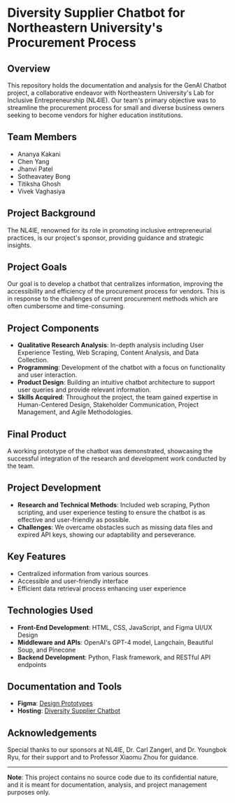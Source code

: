 # Diversity Supplier Chatbot for Northeastern University's Procurement Process

## Overview
This repository holds the documentation and analysis for the GenAI Chatbot project, a collaborative endeavor with Northeastern University's Lab for Inclusive Entrepreneurship (NL4IE). Our team's primary objective was to streamline the procurement process for small and diverse business owners seeking to become vendors for higher education institutions.

## Team Members
- Ananya Kakani
- Chen Yang
- Jhanvi Patel
- Sotheavatey Bong
- Titiksha Ghosh
- Vivek Vaghasiya

## Project Background
The NL4IE, renowned for its role in promoting inclusive entrepreneurial practices, is our project's sponsor, providing guidance and strategic insights.

## Project Goals
Our goal is to develop a chatbot that centralizes information, improving the accessibility and efficiency of the procurement process for vendors. This is in response to the challenges of current procurement methods which are often cumbersome and time-consuming.

## Project Components
- **Qualitative Research Analysis**: In-depth analysis including User Experience Testing, Web Scraping, Content Analysis, and Data Collection.
- **Programming**: Development of the chatbot with a focus on functionality and user interaction.
- **Product Design**: Building an intuitive chatbot architecture to support user queries and provide relevant information.
- **Skills Acquired**: Throughout the project, the team gained expertise in Human-Centered Design, Stakeholder Communication, Project Management, and Agile Methodologies.

## Final Product
A working prototype of the chatbot was demonstrated, showcasing the successful integration of the research and development work conducted by the team.

## Project Development
- **Research and Technical Methods**: Included web scraping, Python scripting, and user experience testing to ensure the chatbot is as effective and user-friendly as possible.
- **Challenges**: We overcame obstacles such as missing data files and expired API keys, showing our adaptability and perseverance.

## Key Features
- Centralized information from various sources
- Accessible and user-friendly interface
- Efficient data retrieval process enhancing user experience

## Technologies Used
- **Front-End Development**: HTML, CSS, JavaScript, and Figma UI/UX Design
- **Middleware and APIs**: OpenAI's GPT-4 model, Langchain, Beautiful Soup, and Pinecone
- **Backend Development**: Python, Flask framework, and RESTful API endpoints

## Documentation and Tools
- **Figma**: [Design Prototypes](https://www.figma.com/file/2lCZLs01AoJY75i5v6tR6D/NL4IE-Chatbot-XN-Project)
- **Hosting**: [Diversity Supplier Chatbot](https://diversitysupplychatbot.great-site.net/)

## Acknowledgements
Special thanks to our sponsors at NL4IE, Dr. Carl Zangerl, and Dr. Youngbok Ryu, for their support and to Professor Xiaomu Zhou for guidance.

---

**Note**: This project contains no source code due to its confidential nature, and it is meant for documentation, analysis, and project management purposes only.
